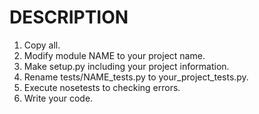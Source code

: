 DESCRIPTION
===========

1. Copy all.
2. Modify module NAME to your project name.
3. Make setup.py including your project information.
4. Rename tests/NAME_tests.py to your_project_tests.py.
5. Execute nosetests to checking errors.
6. Write your code.
